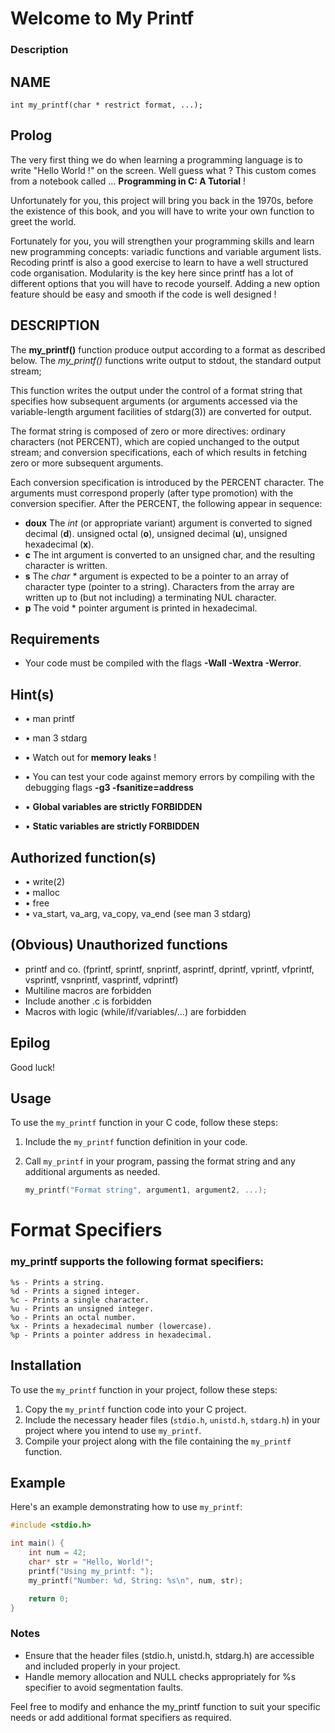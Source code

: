 # Welcome to My Printf
<h3>Description</h3>
<h2>NAME</h2>
<p><code>int my_printf(char * restrict format, ...);</code></p>
<h2>Prolog</h2>
<p>The very first thing we do when learning a programming language is to write "Hello World !" on the screen. Well guess what ? This custom comes from a notebook called ... <strong>Programming in C: A Tutorial</strong> !</p>
<p>Unfortunately for you, this project will bring you back in the 1970s, before the existence of this book, and you will have to write your own function to greet the world.</p>
<p>Fortunately for you, you will strengthen your programming skills and learn new programming concepts: variadic functions and variable argument lists. Recoding printf is also a good exercise to learn to have
a well structured code organisation. Modularity is the key here since printf has a lot of different options that you will have to recode yourself. Adding a new option feature should be easy and smooth if
the code is well designed !</p>
<h2>DESCRIPTION</h2>
<p>The <strong>my_printf()</strong> function produce output according to a format as described below. The <em>my_printf()</em> functions write output to stdout, the standard output stream;</p>
<p>This function writes the output under the control of a format string that specifies how subsequent arguments (or arguments accessed via the variable-length argument facilities of stdarg(3)) are converted for output.</p>
<p>The format string is composed of zero or more directives: ordinary characters (not PERCENT), which are copied unchanged to the output stream; and conversion specifications, each of which results in fetching zero or more subsequent arguments.</p>
<p>Each conversion specification is introduced by the PERCENT character. The arguments must correspond properly (after type promotion) with the conversion specifier. After the PERCENT, the following appear in sequence:</p>
<ul>
<li>
<strong>doux</strong> The <em>int</em> (or appropriate variant) argument is converted to signed decimal (<strong>d</strong>). unsigned octal (<strong>o</strong>), unsigned decimal (<strong>u</strong>), unsigned hexadecimal (<strong>x</strong>).</li>
<li>
<strong>c</strong> The int argument is converted to an unsigned char, and the resulting character is written.</li>
<li>
<strong>s</strong> The <em>char *</em> argument is expected to be a pointer to an array of character type (pointer to a string). Characters from the array are written up to (but not including) a terminating NUL character.</li>
<li>
<strong>p</strong> The void * pointer argument is printed in hexadecimal.</li>
</ul>
<h2>Requirements</h2>
<ul>
<li>Your code must be compiled with the flags <strong>-Wall -Wextra -Werror</strong>.</li>
</ul>
<h2>Hint(s)</h2>
<ul>
<li>
<p>• man printf</p>
</li>
<li>
<p>• man 3 stdarg</p>
</li>
<li>
<p>• Watch out for <strong>memory leaks</strong> !</p>
</li>
<li>
<p>• You can test your code against memory errors by compiling with the debugging flags <strong>-g3 -fsanitize=address</strong></p>
</li>
<li>
<p>• <strong>Global variables are strictly FORBIDDEN</strong></p>
</li>
<li>
<p>• <strong>Static variables are strictly FORBIDDEN</strong></p>
</li>
</ul>
<h2>Authorized function(s)</h2>
<ul>
<li>• write(2)</li>
<li>• malloc</li>
<li>• free</li>
<li>• va_start, va_arg, va_copy, va_end (see man 3 stdarg)</li>
</ul>
<h2>(Obvious) Unauthorized functions</h2>
<ul>
<li>printf and co. (fprintf, sprintf, snprintf, asprintf, dprintf, vprintf, vfprintf, vsprintf, vsnprintf, vasprintf, vdprintf)</li>
<li>Multiline macros are forbidden</li>
<li>Include another .c is forbidden</li>
<li>Macros with logic (while/if/variables/...) are forbidden</li>
</ul>
<h2>Epilog</h2>
<p>Good luck!</p>

<p></p>

## Usage
To use the `my_printf` function in your C code, follow these steps:

1. Include the `my_printf` function definition in your code.
2. Call `my_printf` in your program, passing the format string and any additional arguments as needed.
   
   ```c
   my_printf("Format string", argument1, argument2, ...);

# Format Specifiers

### my_printf supports the following format specifiers:

    %s - Prints a string.
    %d - Prints a signed integer.
    %c - Prints a single character.
    %u - Prints an unsigned integer.
    %o - Prints an octal number.
    %x - Prints a hexadecimal number (lowercase).
    %p - Prints a pointer address in hexadecimal.

## Installation

To use the `my_printf` function in your project, follow these steps:

1. Copy the `my_printf` function code into your C project.
2. Include the necessary header files (`stdio.h`, `unistd.h`, `stdarg.h`) in your project where you intend to use `my_printf`.
3. Compile your project along with the file containing the `my_printf` function.

## Example

Here's an example demonstrating how to use `my_printf`:

```c
#include <stdio.h>

int main() {
    int num = 42;
    char* str = "Hello, World!";
    printf("Using my_printf: ");
    my_printf("Number: %d, String: %s\n", num, str);

    return 0;
}
```

### Notes

- Ensure that the header files (stdio.h, unistd.h, stdarg.h) are accessible and included properly in your project.
- Handle memory allocation and NULL checks appropriately for %s specifier to avoid segmentation faults.

Feel free to modify and enhance the my_printf function to suit your specific needs or add additional format specifiers as required.